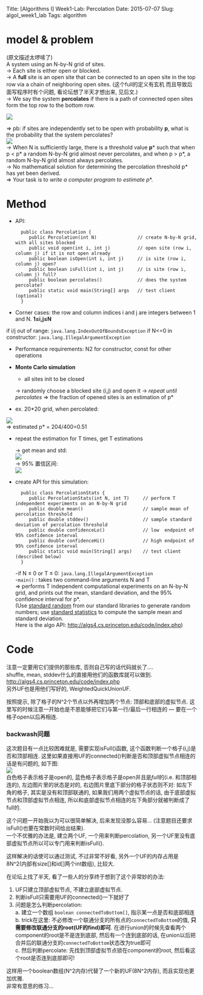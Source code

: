 Title: [Algorithms I] Week1-Lab: Percolation
Date: 2015-07-07
Slug:  algoI_week1_lab
Tags: algorithm

model & problem
===============
(原文描述太啰嗦了)  
A system using an N-by-N grid of sites.   
→ Each site is either open or blocked.   
→ A **full** site is an open site that can be connected to an open site in the top row via a chain of neighboring open sites. (这个full的定义有玄机 而且导致后面写程序时有个问题, 看论坛想了半天才想出来, 见后文.)  
→ We say the system **percolates** if there is a path of connected open sites form the top row to the bottom row.   

![](file:///home/wx/Dropbox/ZIM_NOTES/0._TmpNotes/Algorithms%2C_4th_ed/Week1-Assignment-Percolation/pasted_image.png)   

⇒ pb: if sites are independently set to be open with probability **p**, what is the probability that the system percolates?   
![](file:///home/wx/Dropbox/ZIM_NOTES/0._TmpNotes/Algorithms%2C_4th_ed/Week1-Assignment-Percolation/pasted_image001.png)   
→ When N is sufficiently large, there is a threshold value **p*** such that when p < p* a random N-by-N grid almost never percolates, and when p > p*, a random N-by-N grid almost always percolates.   
→ No mathematical solution for determining the percolation threshold p* has yet been derived.   
⇒ Your task is to *write a computer program to estimate p**.   


Method
======


* API:

        public class Percolation {
           public Percolation(int N)               // create N-by-N grid, with all sites blocked
           public void open(int i, int j)          // open site (row i, column j) if it is not open already
           public boolean isOpen(int i, int j)     // is site (row i, column j) open?
           public boolean isFull(int i, int j)     // is site (row i, column j) full?
           public boolean percolates()             // does the system percolate?
           public static void main(String[] args   // test client (optional)
        }


* Corner cases: the row and column indices i and j are integers between 1 and N. **1≤i,j≤N**

if i/j out of range: ``java.lang.IndexOutOfBoundsException``
if N<=0 in constructor: ``java.lang.IllegalArgumentException``

* Performance requirements: N2 for constructor, const for other operations



* **Monte Carlo simulation**
	* all sites init to be closed

    → randomly choose a blocked site (i,j) and open it 
    → *repeat until percolates* ⇒ the fraction of opened sites is an estimation of p*


* ex. 20*20 grid, when percolated: 

![](file:///home/wx/Dropbox/ZIM_NOTES/0._TmpNotes/Algorithms%2C_4th_ed/Week1-Assignment-Percolation/pasted_image002.png)   
⇒ estimated p* = 204/400=0.51
	

* repeat the estimation for T times, get T estimations 

    → get mean and std:    
    ![](file:///home/wx/Dropbox/ZIM_NOTES/0._TmpNotes/Algorithms%2C_4th_ed/Week1-Assignment-Percolation/pasted_image003.png)   
    → 95% 置信区间:   
    ![](file:///home/wx/Dropbox/ZIM_NOTES/0._TmpNotes/Algorithms%2C_4th_ed/Week1-Assignment-Percolation/pasted_image004.png) 
	

* create API for this simulation: 

        public class PercolationStats {
           public PercolationStats(int N, int T)     // perform T independent experiments on an N-by-N grid
           public double mean()                      // sample mean of percolation threshold
           public double stddev()                    // sample standard deviation of percolation threshold
           public double confidenceLo()              // low  endpoint of 95% confidence interval
           public double confidenceHi()              // high endpoint of 95% confidence interval
           public static void main(String[] args)    // test client (described below)
        }
    

    -if  N ≤ 0 or T ≤ 0: ``java.lang.IllegalArgumentException``  
    -``main()`` : takes two command-line arguments N and T  
⇒ performs T independent computational experiments on an N-by-N grid, and prints out the mean, standard deviation, and the 95% confidence interval for p*.   
(Use [standard random](http://introcs.cs.princeton.edu/java/stdlib/javadoc/StdRandom.html) from our standard libraries to generate random numbers; use [standard statistics](http://introcs.cs.princeton.edu/java/stdlib/javadoc/StdStats.html) to compute the sample mean and standard deviation.   
Here is the algo API: <http://algs4.cs.princeton.edu/code/index.php>)  


Code
====

注意一定要用它们提供的那些库, 否则自己写的话代码就长了....   
shuffle, mean, stddev什么的直接用他们的函数库就可以做到.   
<http://algs4.cs.princeton.edu/code/index.php>   
另外UF也是用他们写好的, WeightedQuickUnionUF.   

按照提示, 除了格子的N^2个节点以外再增加两个节点: 顶部和底部的虚拟节点. 这里写的时候注意一开始也是不恩能够把它们与第一行/最后一行相连的 — 要在一个格子open以后再相连. 

### backwash问题  
这次题目有一点比较困难就是, 需要实现isFull()函数, 这个函数判断一个格子(i,j)是否和顶部相连. 这里如果直接用UF的connected()判断是否和顶部虚拟节点相连的话是有问题的, 如下图:   
![](file:///home/wx/Dropbox/ZIM_NOTES/0._TmpNotes/Algorithms%2C_4th_ed/Week1-Assignment-Percolation/pasted_image005.png)   
白色格子表示格子是open的, 蓝色格子表示格子是open并且是*full*的(i.e. 和顶部相连的), 左边图片里的状态是对的, 右边图片里底下部分的格子状态则不对: 如左下角的格子, 其实是没有和顶部联通的, 如果我们用两个虚拟节点的话, 由于底部虚拟节点和顶部虚拟节点相连, 所以和底部虚拟节点相连的左下角部分就被判断成了full的. 

这个问题一开始我以为可以很简单解决, 后来发现没那么容易... (注意题目还要求isFull()也要在常数时间给出结果).  
一个不优雅的办法是, 建立两个UF, 一个用来判断percolation, 另一个UF里没有底部虚拟节点所以可以专门用来判断isFull(). 

这样解决的话使可以通过测试, 不过非常不好看, 另外一个UF的内存占用是8N^2(内部有size[]和id[]两个int数组), 比较大. 

在论坛上找了半天, 看了一些人的分享终于想到了这个非常妙的办法: 

1. UF只建立顶部虚拟节点, 不建立底部虚拟节点. 
2. 判断isFull只需要用UF的connected()一下就好了
3. 问题是怎么判断percolation:   
    a. 建立一个数组 ``boolean connectedToBottom[]``, 指示某一点是否和底部相连   
    b. trick在这里: 不必修改一个联通分支的所有点的``connectedToBottom``的值, **只需要修改联通分支的root(UF的find)即可**. 在进行union的时候先查看两个component的root是不是连到底部, 然后有一个连到底部的话, 在union以后把合并后的联通分支的``connectedToBottom``状态改为true即可   
    c. 然后判断percolate: 先找到顶部虚拟节点锁在component的root, 然后看这个root是否连到底部即可!   

这样用一个boolean数组(N^2内存)代替了一个新的UF(8N^2内存), 而且实现也更加优雅.    
非常有意思的练习...




